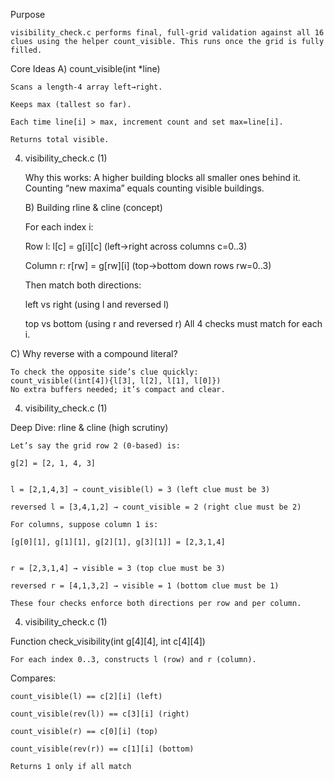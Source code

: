 Purpose

    visibility_check.c performs final, full-grid validation against all 16 clues using the helper count_visible. This runs once the grid is fully filled. 

Core Ideas
    A) count_visible(int *line)

    Scans a length-4 array left→right.

    Keeps max (tallest so far).

    Each time line[i] > max, increment count and set max=line[i].

    Returns total visible. 

4. visibility_check.c (1)

    Why this works:
    A higher building blocks all smaller ones behind it. Counting “new maxima” equals counting visible buildings.

    B) Building rline & cline (concept)

    For each index i:

    Row l: l[c] = g[i][c] (left→right across columns c=0..3)

    Column r: r[rw] = g[rw][i] (top→bottom down rows rw=0..3)

    Then match both directions:

    left vs right (using l and reversed l)

    top vs bottom (using r and reversed r)
    All 4 checks must match for each i. 


C) Why reverse with a compound literal?

    To check the opposite side’s clue quickly:
    count_visible((int[4]){l[3], l[2], l[1], l[0]})
    No extra buffers needed; it’s compact and clear. 

4. visibility_check.c (1)

Deep Dive: rline & cline (high scrutiny)

    Let’s say the grid row 2 (0-based) is:

    g[2] = [2, 1, 4, 3]


    l = [2,1,4,3] → count_visible(l) = 3 (left clue must be 3)

    reversed l = [3,4,1,2] → count_visible = 2 (right clue must be 2)

    For columns, suppose column 1 is:

    [g[0][1], g[1][1], g[2][1], g[3][1]] = [2,3,1,4]


    r = [2,3,1,4] → visible = 3 (top clue must be 3)

    reversed r = [4,1,3,2] → visible = 1 (bottom clue must be 1)

    These four checks enforce both directions per row and per column. 

4. visibility_check.c (1)

Function
    check_visibility(int g[4][4], int c[4][4])

    For each index 0..3, constructs l (row) and r (column).

Compares:

    count_visible(l) == c[2][i] (left)

    count_visible(rev(l)) == c[3][i] (right)

    count_visible(r) == c[0][i] (top)

    count_visible(rev(r)) == c[1][i] (bottom)

    Returns 1 only if all match